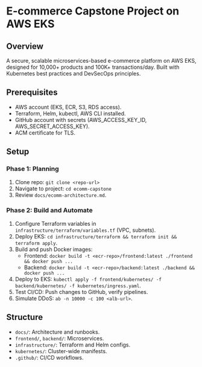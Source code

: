 # E-commerce Capstone Project on AWS EKS

## Overview
A secure, scalable microservices-based e-commerce platform on AWS EKS, designed for 10,000+ products and 100K+ transactions/day. Built with Kubernetes best practices and DevSecOps principles.

## Prerequisites
- AWS account (EKS, ECR, S3, RDS access).
- Terraform, Helm, kubectl, AWS CLI installed.
- GitHub account with secrets (AWS_ACCESS_KEY_ID, AWS_SECRET_ACCESS_KEY).
- ACM certificate for TLS.

## Setup
### Phase 1: Planning
1. Clone repo: `git clone <repo-url>`
2. Navigate to project: `cd ecomm-capstone`
3. Review `docs/ecomm-architecture.md`.

### Phase 2: Build and Automate
1. Configure Terraform variables in `infrastructure/terraform/variables.tf` (VPC, subnets).
2. Deploy EKS: `cd infrastructure/terraform && terraform init && terraform apply`.
3. Build and push Docker images:
   - Frontend: `docker build -t <ecr-repo>/frontend:latest ./frontend && docker push ...`
   - Backend: `docker build -t <ecr-repo>/backend:latest ./backend && docker push ...`
4. Deploy to EKS: `kubectl apply -f frontend/kubernetes/ -f backend/kubernetes/ -f kubernetes/ingress.yaml`.
5. Test CI/CD: Push changes to GitHub, verify pipelines.
6. Simulate DDoS: `ab -n 10000 -c 100 <alb-url>`.

## Structure
- `docs/`: Architecture and runbooks.
- `frontend/`, `backend/`: Microservices.
- `infrastructure/`: Terraform and Helm configs.
- `kubernetes/`: Cluster-wide manifests.
- `.github/`: CI/CD workflows.
